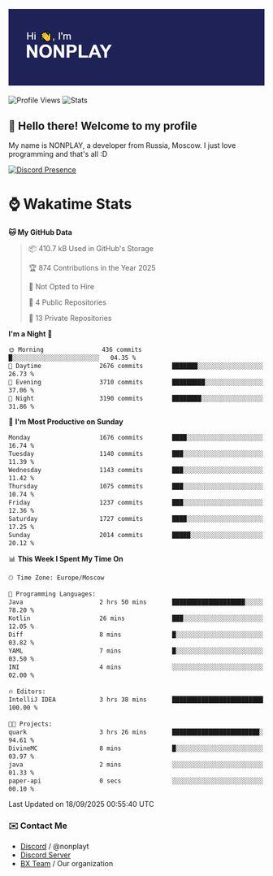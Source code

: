![Discord Presence](./header.png)
<br></br>
![Profile Views](https://komarev.com/ghpvc/?username=NONPLAYT&color=blue&style=for-the-badge)
![Stats](https://img.shields.io/badge/0%25-OPTIMIZED-orange?style=for-the-badge)


## :wave: Hello there! Welcome to my profile

My name is NONPLAY, a developer from Russia, Moscow. I just love programming and that's all :D

[![Discord Presence](https://lanyard.cnrad.dev/api/597087584090587177?showDisplayName=true)](https://discord.com/users/597087584090587177) 

# ⌚ Wakatime Stats

<!--START_SECTION:waka-->
**🐱 My GitHub Data** 

> 📦 410.7 kB Used in GitHub's Storage 
 > 
> 🏆 874 Contributions in the Year 2025
 > 
> 🚫 Not Opted to Hire
 > 
> 📜 4 Public Repositories 
 > 
> 🔑 13 Private Repositories 
 > 
**I'm a Night 🦉** 

```text
🌞 Morning                436 commits         █░░░░░░░░░░░░░░░░░░░░░░░░   04.35 % 
🌆 Daytime                2676 commits        ███████░░░░░░░░░░░░░░░░░░   26.73 % 
🌃 Evening                3710 commits        █████████░░░░░░░░░░░░░░░░   37.06 % 
🌙 Night                  3190 commits        ████████░░░░░░░░░░░░░░░░░   31.86 % 
```
📅 **I'm Most Productive on Sunday** 

```text
Monday                   1676 commits        ████░░░░░░░░░░░░░░░░░░░░░   16.74 % 
Tuesday                  1140 commits        ███░░░░░░░░░░░░░░░░░░░░░░   11.39 % 
Wednesday                1143 commits        ███░░░░░░░░░░░░░░░░░░░░░░   11.42 % 
Thursday                 1075 commits        ███░░░░░░░░░░░░░░░░░░░░░░   10.74 % 
Friday                   1237 commits        ███░░░░░░░░░░░░░░░░░░░░░░   12.36 % 
Saturday                 1727 commits        ████░░░░░░░░░░░░░░░░░░░░░   17.25 % 
Sunday                   2014 commits        █████░░░░░░░░░░░░░░░░░░░░   20.12 % 
```


📊 **This Week I Spent My Time On** 

```text
🕑︎ Time Zone: Europe/Moscow

💬 Programming Languages: 
Java                     2 hrs 50 mins       ████████████████████░░░░░   78.20 % 
Kotlin                   26 mins             ███░░░░░░░░░░░░░░░░░░░░░░   12.05 % 
Diff                     8 mins              █░░░░░░░░░░░░░░░░░░░░░░░░   03.82 % 
YAML                     7 mins              █░░░░░░░░░░░░░░░░░░░░░░░░   03.50 % 
INI                      4 mins              ░░░░░░░░░░░░░░░░░░░░░░░░░   02.00 % 

🔥 Editors: 
IntelliJ IDEA            3 hrs 38 mins       █████████████████████████   100.00 % 

🐱‍💻 Projects: 
quark                    3 hrs 26 mins       ████████████████████████░   94.61 % 
DivineMC                 8 mins              █░░░░░░░░░░░░░░░░░░░░░░░░   03.97 % 
java                     2 mins              ░░░░░░░░░░░░░░░░░░░░░░░░░   01.33 % 
paper-api                0 secs              ░░░░░░░░░░░░░░░░░░░░░░░░░   00.10 % 
```


 Last Updated on 18/09/2025 00:55:40 UTC
<!--END_SECTION:waka-->

### ✉️ Contact Me

- [Discord](https://discord.com/users/597087584090587177) / @nonplayt
- [Discord Server](https://discord.gg/qNyybSSPm5)
- [BX Team](https://github.com/BX-Team) / Our organization
